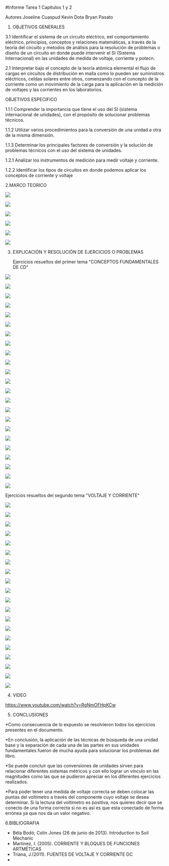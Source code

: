 #Informe Tarea 1 Capitulos 1 y 2

Autores Joseline Cuaspud Kevin Dota Bryan Pasato

1. OBJETIVOS GENERALES

3.1 Identificar el sistema de un circuito eléctrico, eel comportamiento eléctrico, principios, conceptos y relaciones matemáticas, a través de la teoria del circuito y metodos de análisis para la resolución de problemas o diseño de un circuito en donde puede intervenir el SI (Sistema Internacional) en las unidades de medida de voltaje, corriente y potecn.
    
 2.1 Interpretar bajo el concepto de la teoría atómica elemental el flujo de cargas en circuitos de distribución en malla como lo pueden ser suministros eléctricos, celdas solares entre otros,  comenzando con el concepto de la corriente como un movimiento de la carga para la aplicación en la medición de voltajes y las corrientes en los laboratorios.
    
OBJETIVOS ESPECIFICO

1.1.1 Comprender la importancia que tiene el uso del SI (sistema internacional de unidades), con el propósito de solucionar problemas técnicos.

1.1.2 Utilizar varios procedimientos para la conversión de una unidad a otra de la misma dimensión.

1.1.3 Determinar los principales factores de conversión y la solución de problemas técnicos con el uso del sistema de unidades.

1.2.1 Analizar los instrumentos de medición para medir voltaje y corriente.

1.2.2 Identificar los tipos de circuitos en donde podemos aplicar los conceptos de corriente y voltaje

2.MARCO TEORICO

![](https://user-images.githubusercontent.com/84397282/120244889-1a939e00-c231-11eb-8ff0-3c3e695e8412.png)

![](https://user-images.githubusercontent.com/84397282/120244925-3303b880-c231-11eb-8925-fc0fc9550a64.jpg)

![](https://user-images.githubusercontent.com/84397282/120246168-0d78ae00-c235-11eb-8f62-abedfb558158.jpg)

![](https://user-images.githubusercontent.com/84397282/120246188-1ec1ba80-c235-11eb-8f3b-e7007c6a66ef.jpg)

![](https://user-images.githubusercontent.com/84397282/120246217-3731d500-c235-11eb-85f3-03e921f860e1.jpg)

![](https://user-images.githubusercontent.com/84397282/120246873-2c783f80-c237-11eb-936f-4985fa752811.jpg)

3. EXPLICACIÓN Y RESOLUCIÓN DE EJERCICIOS O PROBLEMAS
    
    Ejercicios resueltos del primer tema "CONCEPTOS FUNDAMENTALES DE CD"

![](https://user-images.githubusercontent.com/84998005/120265802-5ac14380-c266-11eb-86ca-16c0589ecc74.png)

![](https://user-images.githubusercontent.com/84998005/120265800-5a28ad00-c266-11eb-9271-efde38e8b925.png)

![](https://user-images.githubusercontent.com/84998005/120265798-5a28ad00-c266-11eb-86d8-2c866a772966.png)

![](https://user-images.githubusercontent.com/84998005/120265795-59901680-c266-11eb-8fb2-eda82d946be1.png)

![](https://user-images.githubusercontent.com/84998005/120265793-585ee980-c266-11eb-863e-99940231801e.png)

![](https://user-images.githubusercontent.com/84998005/120265803-5b59da00-c266-11eb-8cf7-ca2e7cf58e4b.png)

![](https://user-images.githubusercontent.com/84998005/120265807-5c8b0700-c266-11eb-9ae2-dcb3304baec0.png)

![](https://user-images.githubusercontent.com/84998005/120265806-5bf27080-c266-11eb-89af-860ca2676596.png)






![](https://user-images.githubusercontent.com/84397282/120256228-4b84ca80-c253-11eb-8de6-37ec53f85fd0.jpg)

![](https://user-images.githubusercontent.com/84397282/120256232-4cb5f780-c253-11eb-8a7f-48a5ffc0b300.jpg)

![](https://user-images.githubusercontent.com/84397282/120256233-4cb5f780-c253-11eb-87c9-4aff0e0e894a.jpg)

![](https://user-images.githubusercontent.com/84397282/120256234-4d4e8e00-c253-11eb-85f8-bfae11419b8a.jpg)

![](https://user-images.githubusercontent.com/84397282/120256235-4d4e8e00-c253-11eb-9408-18fdd2a76704.jpg)

![](https://user-images.githubusercontent.com/84397282/120256236-4d4e8e00-c253-11eb-80cf-dde30f7c90bc.jpg)

![](https://user-images.githubusercontent.com/84397282/120256238-4d4e8e00-c253-11eb-957c-46865fa540c4.jpg)

![](https://user-images.githubusercontent.com/84397282/120256239-4de72480-c253-11eb-9a8b-09d965c683bc.jpg)




![](https://user-images.githubusercontent.com/84998013/120259286-4aef3280-c259-11eb-873a-4b8a001e21d0.jpeg)


![](https://user-images.githubusercontent.com/84998013/120261794-41b49480-c25e-11eb-8cc4-bf756cce7bdd.jpeg) 

![](https://user-images.githubusercontent.com/84998013/120262763-f602ea80-c25f-11eb-8905-0f433501a31d.jpeg)

![](https://user-images.githubusercontent.com/84998013/120261974-9fe17780-c25e-11eb-8a08-9b5428204d1f.jpeg)


![](https://user-images.githubusercontent.com/84998013/120262926-4da15600-c260-11eb-91a0-c52a516a4496.jpeg)

![](https://user-images.githubusercontent.com/84998013/120263048-90632e00-c260-11eb-89d0-044a0d7079ee.jpeg)

![](https://user-images.githubusercontent.com/84998013/120263145-bc7eaf00-c260-11eb-8ad9-43fdce09ed80.jpeg)


   Ejercicios resueltos del segundo tema "VOLTAJE Y CORRIENTE"
   
 ![](https://user-images.githubusercontent.com/84998005/120270416-2dc55e80-c26f-11eb-8935-7121f7a4d5f4.png)
 
 ![](https://user-images.githubusercontent.com/84998005/120270410-2c943180-c26f-11eb-9e59-fd6a075defb0.png)
 
 ![](https://user-images.githubusercontent.com/84998005/120270407-2bfb9b00-c26f-11eb-9405-6f2137384303.png)
 
 ![](https://user-images.githubusercontent.com/84998005/120270406-2b630480-c26f-11eb-98fc-27f48d871658.png)
 
 ![](https://user-images.githubusercontent.com/84998005/120270405-2aca6e00-c26f-11eb-898a-71a7c6d58b98.png)
 
 ![](https://user-images.githubusercontent.com/84998005/120270422-2ef68b80-c26f-11eb-9721-e1fe2c3cc86c.png)
 
 ![](https://user-images.githubusercontent.com/84998005/120270420-2e5df500-c26f-11eb-97e9-dc741e0ab20a.png)
 









![](https://user-images.githubusercontent.com/84397282/120257911-c0a5cf00-c256-11eb-9247-be15ec782b65.jpg)

![](https://user-images.githubusercontent.com/84397282/120257913-c13e6580-c256-11eb-9a02-5801a43d429a.jpg)

![](https://user-images.githubusercontent.com/84397282/120257915-c13e6580-c256-11eb-8f9a-67c15130c291.jpg)

![](https://user-images.githubusercontent.com/84397282/120257916-c1d6fc00-c256-11eb-9f37-aa856c0114ff.jpg)

![](https://user-images.githubusercontent.com/84397282/120257917-c1d6fc00-c256-11eb-86c8-81f1e94904f8.jpg)

![](https://user-images.githubusercontent.com/84397282/120257919-c1d6fc00-c256-11eb-8785-cb56bed6e22c.jpg)




![](https://user-images.githubusercontent.com/84998013/120263792-06b46000-c262-11eb-8553-ce8a74b480f0.jpeg)

![](https://user-images.githubusercontent.com/84998013/120263927-54c96380-c262-11eb-8056-b6fe8c0bf805.jpeg)

![](https://user-images.githubusercontent.com/84998013/120264027-880bf280-c262-11eb-8ac7-674cbaafddbc.jpeg)

![](https://user-images.githubusercontent.com/84998013/120264111-b689cd80-c262-11eb-8c82-0231240f19a4.jpeg)

![](https://user-images.githubusercontent.com/84998013/120264186-df11c780-c262-11eb-8251-aab497f5e2c5.jpeg)

![](https://user-images.githubusercontent.com/84998013/120264260-ff418680-c262-11eb-9135-7b37544d3c57.jpeg)

![](https://user-images.githubusercontent.com/84998013/120264298-154f4700-c263-11eb-9103-535544268ca1.jpeg)


4. VIDEO

https://www.youtube.com/watch?v=RgNmOFHpKCw

5. CONCLUSIONES

*Como consecuencia de lo expuesto se resolvieron todos los ejercicios presentes en el documento.

*En conclusión, la aplicación de las técnicas de búsqueda de una unidad base y la separación de cada una de las partes en sus unidades fundamentales fueron de mucha ayuda para solucionar los problemas del libro.

*Se puede concluir que las conversiones de unidades sirven para relacionar diferentes sistemas métricos y con ello lograr un vínculo en las magnitudes como las que se pudieron apreciar en los diferentes ejercicios realizados.

*Para poder tener una medida de voltaje correcta se deben colocar las puntas del voltímetro a través del componente cuyo voltaje se desea determinar. Si la lectura del voltímetro es positiva, nos quieres decir que se conecto de una forma correcta si no es así es que esta conectado de forma errónea ya que nos da un valor negativo.

6.BIBLIOGRAFIA

- Béla Bodó; Colin Jones (26 de junio de 2013). Introduction to Soil Mechanic
- Martinez, I. (2005). CORRIENTE Y BLOQUES DE FUNCIONES ARTMÉTICAS
- Triana, J.(2011). FUENTES DE VOLTAJE Y CORRIENTE DC
- 
